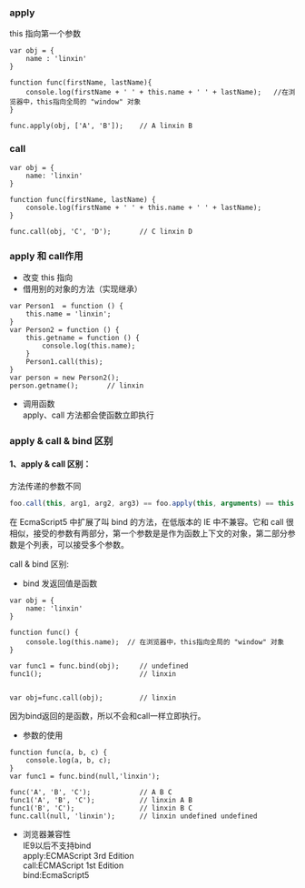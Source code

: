 ### apply
this 指向第一个参数
```
var obj = {
    name : 'linxin'
}

function func(firstName, lastName){
    console.log(firstName + ' ' + this.name + ' ' + lastName);   //在浏览器中，this指向全局的 "window" 对象
}
 
func.apply(obj, ['A', 'B']);    // A linxin B
```

### call
```
var obj = {
    name: 'linxin'
}

function func(firstName, lastName) {
    console.log(firstName + ' ' + this.name + ' ' + lastName);
}

func.call(obj, 'C', 'D');       // C linxin D
```

### apply 和 call作用
* 改变 this 指向
* 借用别的对象的方法（实现继承）
```
var Person1  = function () {
    this.name = 'linxin';
}
var Person2 = function () {
    this.getname = function () {
        console.log(this.name);
    }
    Person1.call(this);
}
var person = new Person2();
person.getname();       // linxin
```

* 调用函数  
apply、call 方法都会使函数立即执行

### apply & call & bind 区别
####  1、apply & call 区别：
方法传递的参数不同
```javascript
foo.call(this, arg1, arg2, arg3) == foo.apply(this, arguments) == this.foo(arg1, arg2, arg3);
```


在 EcmaScript5 中扩展了叫 bind 的方法，在低版本的 IE 中不兼容。它和 call 很相似，接受的参数有两部分，第一个参数是是作为函数上下文的对象，第二部分参数是个列表，可以接受多个参数。

call & bind 区别:
* bind 发返回值是函数

```
var obj = {
    name: 'linxin'
}

function func() {
    console.log(this.name);  // 在浏览器中，this指向全局的 "window" 对象
}

var func1 = func.bind(obj);     // undefined
func1();                        // linxin


var obj=func.call(obj);         // linxin

```
因为bind返回的是函数，所以不会和call一样立即执行。  
* 参数的使用
```
function func(a, b, c) {
    console.log(a, b, c);
}
var func1 = func.bind(null,'linxin');

func('A', 'B', 'C');            // A B C
func1('A', 'B', 'C');           // linxin A B
func1('B', 'C');                // linxin B C
func.call(null, 'linxin');      // linxin undefined undefined
```

* 浏览器兼容性  
IE9以后不支持bind  
apply:ECMAScript 3rd Edition  
call:ECMAScript 1st Edition  
bind:EcmaScript5